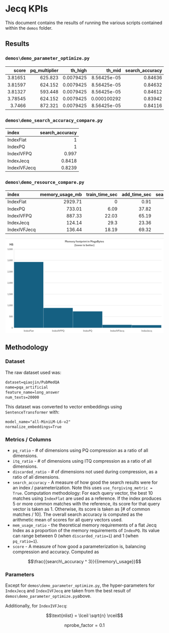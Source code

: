 # Jecq KPIs
This document contains the results of running the various scripts contained within the `demos` folder.

## Results

### `demos\demo_parameter_optimize.py`

|   score |   pq_multiplier |   th_high |      th_mid |   search_accuracy |   mem_usage_ratio |   pq_ratio |   itq_ratio |   discarded_ratio |
|--------:|----------------:|----------:|------------:|------------------:|------------------:|-----------:|------------:|------------------:|
| 3.81651 |         625.823 | 0.0079425 | 8.56425e-05 |           0.84636 |          0.158854 |  0.0520833 |    0.854167 |         0.09375   |
| 3.81597 |         624.152 | 0.0079425 | 8.56425e-05 |           0.84632 |          0.158854 |  0.0520833 |    0.854167 |         0.09375   |
| 3.81327 |         593.448 | 0.0079425 | 8.56425e-05 |           0.84612 |          0.158854 |  0.0520833 |    0.854167 |         0.09375   |
| 3.78545 |         624.152 | 0.0079425 | 0.000100292 |           0.83942 |          0.15625  |  0.0520833 |    0.828125 |         0.119792  |
| 3.7466  |         872.321 | 0.0079425 | 8.56425e-05 |           0.84116 |          0.158854 |  0.0520833 |    0.854167 |         0.09375   |

### `demos\demo_search_accuracy_compare.py`

| index        |   search_accuracy |
|:-------------|------------------:|
| IndexFlat    |            1      |
| IndexPQ      |            1      |
| IndexIVFPQ   |            0.997  |
| IndexJecq    |            0.8418 |
| IndexIVFJecq |            0.8239 |

### `demos\demo_resource_compare.py`

| index        |   memory_usage_mb |   train_time_sec |   add_time_sec |   search_time_sec |
|:-------------|------------------:|-----------------:|---------------:|------------------:|
| IndexFlat    |           2929.71 |             0    |           0.91 |              1.62 |
| IndexPQ      |            733.01 |             6.09 |          37.82 |             26.41 |
| IndexIVFPQ   |            887.33 |            22.03 |          65.19 |              6.93 |
| IndexJecq    |            124.14 |            29.3  |          23.36 |             56.37 |
| IndexIVFJecq |            136.44 |            18.19 |          69.32 |              3.56 |

![Memory Usage Compare](memory_usage_compare.png)

## Methodology

### Dataset

The raw dataset used was:

```
dataset=qiaojin/PubMedQA
name=pqa_artificial
feature_name=long_answer
num_texts=20000
```

This dataset was converted to vector embeddings using
`SentenceTransformer` with:

```
model_name="all-MiniLM-L6-v2"
normalize_embeddings=True
```

### Metrics / Columns
- `pq_ratio` - # of dimensions using PQ compression as a ratio of all dimensions.
- `itq_ratio` - # of dimensions using ITQ compression as a ratio of all dimensions.
- `discarded_ratio` - # of dimensions not used during compression, as a ratio of all dimensions.
- `search_accuracy` - A measure of how good the search results were for an index / parameterization. Note this uses `use_forgiving_metric = True`. Computation methodology: For each query vector, the best 10 matches using `IndexFlat` are used as a reference. If the index produces 5 or more common matches with the reference, its score for that query vector is taken as 1. Otherwise, its score is taken as [# of common matches / 10]. The overall search accuracy is computed as the arithmetic mean of scores for all query vectors used.
- `mem_usage_ratio` - the theoretical memory requirements of a flat Jecq Index as a proportion of the memory requirements of `IndexPQ`. Its value can range between 0 (when `discarded_ratio=1`) and 1 (when `pq_ratio=1`).
- `score` - A measure of how good a parameterization is, balancing compression and accuracy. Computed as

```math
\frac{{search\_accuracy ^ 3}}{{memory\_usage}}
```

### Parameters
Except for `demos\demo_parameter_optimize.py`, the hyper-parameters for `IndexJecq` and `IndexIVFJecq` are taken from the best result of `demos\demo_parameter_optimize.py`above.

Additionally, for `IndexIVFJecq`:

```math
\text{nlist} = \lceil \sqrt{n} \rceil
```

```math
\text{nprobe\_factor} = 0.1
```

